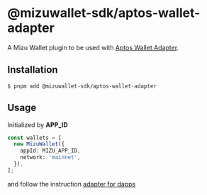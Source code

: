 # @mizuwallet-sdk/aptos-wallet-adapter

A Mizu Wallet plugin to be used with [Aptos Wallet Adapter](https://github.com/aptos-labs/aptos-wallet-adapter).

## Installation

```base
$ pnpm add @mizuwallet-sdk/aptos-wallet-adapter
```

## Usage

Initialized by **APP_ID**

```ts
const wallets = [
  new MizuWallet({
    appId: MIZU_APP_ID,
    network: 'mainnet',
  }),
];
```

and follow the instruction [adapter for dapps](https://github.com/aptos-labs/aptos-wallet-adapter/tree/main/packages/wallet-adapter-react)
